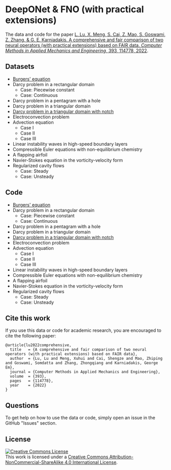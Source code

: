 # DeepONet & FNO (with practical extensions)

The data and code for the paper [L. Lu, X. Meng, S. Cai, Z. Mao, S. Goswami, Z. Zhang, & G. E. Karniadakis. A comprehensive and fair comparison of two neural operators (with practical extensions) based on FAIR data. *Computer Methods in Applied Mechanics and Engineering*, 393, 114778, 2022](https://doi.org/10.1016/j.cma.2022.114778).

## Datasets

- [Burgers' equation](data/burgers)
- Darcy problem in a rectangular domain
    - Case: Piecewise constant
    - Case: Continuous
- Darcy problem in a pentagram with a hole
- Darcy problem in a triangular domain
- [Darcy problem in a triangular domain with notch](data/darcy_triangular_notch)
- Electroconvection problem
- Advection equation
    - Case I
    - Case II
    - Case III
- Linear instability waves in high-speed boundary layers
- Compressible Euler equations with non-equilibrium chemistry
- A flapping airfoil
- Navier-Stokes equation in the vorticity-velocity form
- Regularized cavity flows
    - Case: Steady
    - Case: Unsteady

## Code

- [Burgers' equation](src/burgers)
- Darcy problem in a rectangular domain
    - Case: Piecewise constant
    - Case: Continuous
- Darcy problem in a pentagram with a hole
- Darcy problem in a triangular domain
- [Darcy problem in a triangular domain with notch](src/darcy_triangular_notch)
- Electroconvection problem
- Advection equation
    - Case I
    - Case II
    - Case III
- Linear instability waves in high-speed boundary layers
- Compressible Euler equations with non-equilibrium chemistry
- A flapping airfoil
- Navier-Stokes equation in the vorticity-velocity form
- Regularized cavity flows
    - Case: Steady
    - Case: Unsteady

## Cite this work

If you use this data or code for academic research, you are encouraged to cite the following paper:

```
@article{lu2022comprehensive,
  title   = {A comprehensive and fair comparison of two neural operators (with practical extensions) based on FAIR data},
  author  = {Lu, Lu and Meng, Xuhui and Cai, Shengze and Mao, Zhiping and Goswami, Somdatta and Zhang, Zhongqiang and Karniadakis, George Em},
  journal = {Computer Methods in Applied Mechanics and Engineering},
  volume  = {393},
  pages   = {114778},
  year    = {2022}
}
```

## Questions

To get help on how to use the data or code, simply open an issue in the GitHub "Issues" section.

## License

<a rel="license" href="http://creativecommons.org/licenses/by-nc-sa/4.0/"><img alt="Creative Commons License" style="border-width:0" src="https://i.creativecommons.org/l/by-nc-sa/4.0/88x31.png" /></a><br />This work is licensed under a <a rel="license" href="http://creativecommons.org/licenses/by-nc-sa/4.0/">Creative Commons Attribution-NonCommercial-ShareAlike 4.0 International License</a>.
